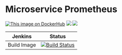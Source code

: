 # Microservice Prometheus

[![This image on DockerHub](https://img.shields.io/docker/pulls/stuartshay/microservice-database.svg)](https://hub.docker.com/r/stuartshay/microservice-database/) [![](https://images.microbadger.com/badges/image/stuartshay/microservice-database.svg)](https://microbadger.com/images/stuartshay/microservice-database "Get your own image badge on microbadger.com") [![](https://images.microbadger.com/badges/version/stuartshay/microservice-database.svg)](https://microbadger.com/images/stuartshay/microservice-database "Get your own version badge on microbadger.com")


  Jenkins | Status  
------------ | -------------
Build Image  | [![Build Status](https://jenkins.navigatorglass.com/buildStatus/icon?job=MicroService-Infrastructure/microservice-database)](https://jenkins.navigatorglass.com/job/MicroService-Infrastructure/job/microservice-database/)
